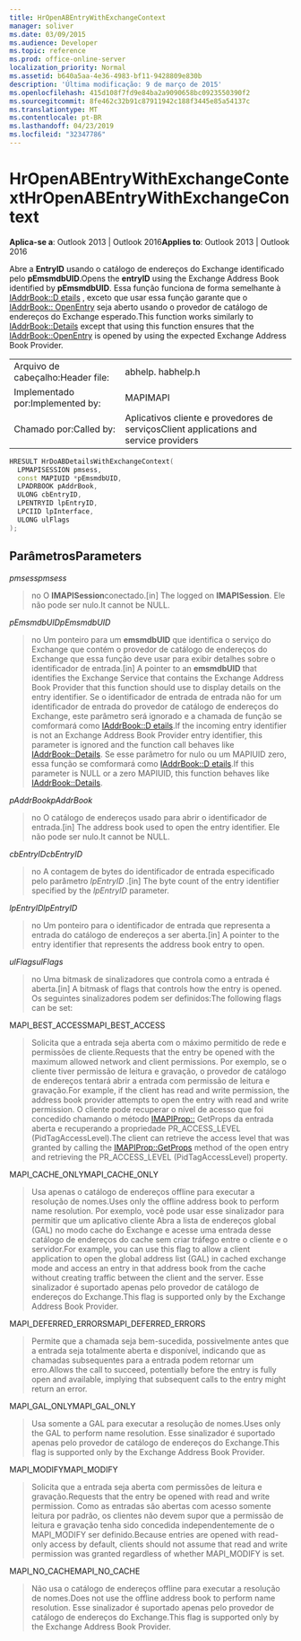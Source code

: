 ```yaml
---
title: HrOpenABEntryWithExchangeContext
manager: soliver
ms.date: 03/09/2015
ms.audience: Developer
ms.topic: reference
ms.prod: office-online-server
localization_priority: Normal
ms.assetid: b640a5aa-4e36-4983-bf11-9428809e830b
description: 'Última modificação: 9 de março de 2015'
ms.openlocfilehash: 415d108f7fd9e84ba2a9090658bc0923550390f2
ms.sourcegitcommit: 8fe462c32b91c87911942c188f3445e85a54137c
ms.translationtype: MT
ms.contentlocale: pt-BR
ms.lasthandoff: 04/23/2019
ms.locfileid: "32347786"
---
```

# <a name="hropenabentrywithexchangecontext"></a><span data-ttu-id="62bac-103">HrOpenABEntryWithExchangeContext</span><span class="sxs-lookup"><span data-stu-id="62bac-103">HrOpenABEntryWithExchangeContext</span></span>

  
  
<span data-ttu-id="62bac-104">**Aplica-se a**: Outlook 2013 | Outlook 2016</span><span class="sxs-lookup"><span data-stu-id="62bac-104">**Applies to**: Outlook 2013 | Outlook 2016</span></span> 
  
<span data-ttu-id="62bac-105">Abre a **EntryID** usando o catálogo de endereços do Exchange identificado pelo **pEmsmdbUID**.</span><span class="sxs-lookup"><span data-stu-id="62bac-105">Opens the **entryID** using the Exchange Address Book identified by **pEmsmdbUID**.</span></span> <span data-ttu-id="62bac-106">Essa função funciona de forma semelhante à [IAddrBook::D etails](iaddrbook-details.md) , exceto que usar essa função garante que o [IAddrBook:: OpenEntry](iaddrbook-openentry.md) seja aberto usando o provedor de catálogo de endereços do Exchange esperado.</span><span class="sxs-lookup"><span data-stu-id="62bac-106">This function works similarly to [IAddrBook::Details](iaddrbook-details.md) except that using this function ensures that the [IAddrBook::OpenEntry](iaddrbook-openentry.md) is opened by using the expected Exchange Address Book Provider.</span></span> 
  
|||
|:-----|:-----|
|<span data-ttu-id="62bac-107">Arquivo de cabeçalho:</span><span class="sxs-lookup"><span data-stu-id="62bac-107">Header file:</span></span>  <br/> |<span data-ttu-id="62bac-108">abhelp. h</span><span class="sxs-lookup"><span data-stu-id="62bac-108">abhelp.h</span></span>  <br/> |
|<span data-ttu-id="62bac-109">Implementado por:</span><span class="sxs-lookup"><span data-stu-id="62bac-109">Implemented by:</span></span>  <br/> |<span data-ttu-id="62bac-110">MAPI</span><span class="sxs-lookup"><span data-stu-id="62bac-110">MAPI</span></span>  <br/> |
|<span data-ttu-id="62bac-111">Chamado por:</span><span class="sxs-lookup"><span data-stu-id="62bac-111">Called by:</span></span>  <br/> |<span data-ttu-id="62bac-112">Aplicativos cliente e provedores de serviços</span><span class="sxs-lookup"><span data-stu-id="62bac-112">Client applications and service providers</span></span>  <br/> |
   
```cpp
HRESULT HrDoABDetailsWithExchangeContext(
  LPMAPISESSION pmsess,
  const MAPIUID *pEmsmdbUID,
  LPADRBOOK pAddrBook,
  ULONG cbEntryID,
  LPENTRYID lpEntryID,
  LPCIID lpInterface,
  ULONG ulFlags
);
```

## <a name="parameters"></a><span data-ttu-id="62bac-113">Parâmetros</span><span class="sxs-lookup"><span data-stu-id="62bac-113">Parameters</span></span>

 <span data-ttu-id="62bac-114">_pmsess_</span><span class="sxs-lookup"><span data-stu-id="62bac-114">_pmsess_</span></span>
  
> <span data-ttu-id="62bac-115">no O **IMAPISession**conectado.</span><span class="sxs-lookup"><span data-stu-id="62bac-115">[in] The logged on **IMAPISession**.</span></span> <span data-ttu-id="62bac-116">Ele não pode ser nulo.</span><span class="sxs-lookup"><span data-stu-id="62bac-116">It cannot be NULL.</span></span>
    
 <span data-ttu-id="62bac-117">_pEmsmdbUID_</span><span class="sxs-lookup"><span data-stu-id="62bac-117">_pEmsmdbUID_</span></span>
  
> <span data-ttu-id="62bac-118">no Um ponteiro para um **emsmdbUID** que identifica o serviço do Exchange que contém o provedor de catálogo de endereços do Exchange que essa função deve usar para exibir detalhes sobre o identificador de entrada.</span><span class="sxs-lookup"><span data-stu-id="62bac-118">[in] A pointer to an **emsmdbUID** that identifies the Exchange Service that contains the Exchange Address Book Provider that this function should use to display details on the entry identifier.</span></span> <span data-ttu-id="62bac-119">Se o identificador de entrada de entrada não for um identificador de entrada do provedor de catálogo de endereços do Exchange, este parâmetro será ignorado e a chamada de função se comformará como [IAddrBook::D etails](iaddrbook-details.md).</span><span class="sxs-lookup"><span data-stu-id="62bac-119">If the incoming entry identifier is not an Exchange Address Book Provider entry identifier, this parameter is ignored and the function call behaves like [IAddrBook::Details](iaddrbook-details.md).</span></span> <span data-ttu-id="62bac-120">Se esse parâmetro for nulo ou um MAPIUID zero, essa função se comformará como [IAddrBook::D etails](iaddrbook-details.md).</span><span class="sxs-lookup"><span data-stu-id="62bac-120">If this parameter is NULL or a zero MAPIUID, this function behaves like [IAddrBook::Details](iaddrbook-details.md).</span></span>
    
 <span data-ttu-id="62bac-121">_pAddrBook_</span><span class="sxs-lookup"><span data-stu-id="62bac-121">_pAddrBook_</span></span>
  
> <span data-ttu-id="62bac-122">no O catálogo de endereços usado para abrir o identificador de entrada.</span><span class="sxs-lookup"><span data-stu-id="62bac-122">[in] The address book used to open the entry identifier.</span></span> <span data-ttu-id="62bac-123">Ele não pode ser nulo.</span><span class="sxs-lookup"><span data-stu-id="62bac-123">It cannot be NULL.</span></span>
    
 <span data-ttu-id="62bac-124">_cbEntryID_</span><span class="sxs-lookup"><span data-stu-id="62bac-124">_cbEntryID_</span></span>
  
> <span data-ttu-id="62bac-125">no A contagem de bytes do identificador de entrada especificado pelo parâmetro _lpEntryID_ .</span><span class="sxs-lookup"><span data-stu-id="62bac-125">[in] The byte count of the entry identifier specified by the  _lpEntryID_ parameter.</span></span> 
    
 <span data-ttu-id="62bac-126">_lpEntryID_</span><span class="sxs-lookup"><span data-stu-id="62bac-126">_lpEntryID_</span></span>
  
>  <span data-ttu-id="62bac-127">no Um ponteiro para o identificador de entrada que representa a entrada do catálogo de endereços a ser aberta.</span><span class="sxs-lookup"><span data-stu-id="62bac-127">[in] A pointer to the entry identifier that represents the address book entry to open.</span></span> 
    
 <span data-ttu-id="62bac-128">_ulFlags_</span><span class="sxs-lookup"><span data-stu-id="62bac-128">_ulFlags_</span></span>
  
> <span data-ttu-id="62bac-129">no Uma bitmask de sinalizadores que controla como a entrada é aberta.</span><span class="sxs-lookup"><span data-stu-id="62bac-129">[in] A bitmask of flags that controls how the entry is opened.</span></span> <span data-ttu-id="62bac-130">Os seguintes sinalizadores podem ser definidos:</span><span class="sxs-lookup"><span data-stu-id="62bac-130">The following flags can be set:</span></span>
    
<span data-ttu-id="62bac-131">MAPI_BEST_ACCESS</span><span class="sxs-lookup"><span data-stu-id="62bac-131">MAPI_BEST_ACCESS</span></span>
  
> <span data-ttu-id="62bac-132">Solicita que a entrada seja aberta com o máximo permitido de rede e permissões de cliente.</span><span class="sxs-lookup"><span data-stu-id="62bac-132">Requests that the entry be opened with the maximum allowed network and client permissions.</span></span> <span data-ttu-id="62bac-133">Por exemplo, se o cliente tiver permissão de leitura e gravação, o provedor de catálogo de endereços tentará abrir a entrada com permissão de leitura e gravação.</span><span class="sxs-lookup"><span data-stu-id="62bac-133">For example, if the client has read and write permission, the address book provider attempts to open the entry with read and write permission.</span></span> <span data-ttu-id="62bac-134">O cliente pode recuperar o nível de acesso que foi concedido chamando o método [IMAPIProp::](imapiprop-getprops.md) GetProps da entrada aberta e recuperando a propriedade PR_ACCESS_LEVEL (PidTagAccessLevel).</span><span class="sxs-lookup"><span data-stu-id="62bac-134">The client can retrieve the access level that was granted by calling the [IMAPIProp::GetProps](imapiprop-getprops.md) method of the open entry and retrieving the PR_ACCESS_LEVEL (PidTagAccessLevel) property.</span></span> 
    
<span data-ttu-id="62bac-135">MAPI_CACHE_ONLY</span><span class="sxs-lookup"><span data-stu-id="62bac-135">MAPI_CACHE_ONLY</span></span>
  
> <span data-ttu-id="62bac-136">Usa apenas o catálogo de endereços offline para executar a resolução de nomes.</span><span class="sxs-lookup"><span data-stu-id="62bac-136">Uses only the offline address book to perform name resolution.</span></span> <span data-ttu-id="62bac-137">Por exemplo, você pode usar esse sinalizador para permitir que um aplicativo cliente Abra a lista de endereços global (GAL) no modo cache do Exchange e acesse uma entrada desse catálogo de endereços do cache sem criar tráfego entre o cliente e o servidor.</span><span class="sxs-lookup"><span data-stu-id="62bac-137">For example, you can use this flag to allow a client application to open the global address list (GAL) in cached exchange mode and access an entry in that address book from the cache without creating traffic between the client and the server.</span></span> <span data-ttu-id="62bac-138">Esse sinalizador é suportado apenas pelo provedor de catálogo de endereços do Exchange.</span><span class="sxs-lookup"><span data-stu-id="62bac-138">This flag is supported only by the Exchange Address Book Provider.</span></span>
    
<span data-ttu-id="62bac-139">MAPI_DEFERRED_ERRORS</span><span class="sxs-lookup"><span data-stu-id="62bac-139">MAPI_DEFERRED_ERRORS</span></span>
  
> <span data-ttu-id="62bac-140">Permite que a chamada seja bem-sucedida, possivelmente antes que a entrada seja totalmente aberta e disponível, indicando que as chamadas subsequentes para a entrada podem retornar um erro.</span><span class="sxs-lookup"><span data-stu-id="62bac-140">Allows the call to succeed, potentially before the entry is fully open and available, implying that subsequent calls to the entry might return an error.</span></span>
    
<span data-ttu-id="62bac-141">MAPI_GAL_ONLY</span><span class="sxs-lookup"><span data-stu-id="62bac-141">MAPI_GAL_ONLY</span></span>
  
> <span data-ttu-id="62bac-142">Usa somente a GAL para executar a resolução de nomes.</span><span class="sxs-lookup"><span data-stu-id="62bac-142">Uses only the GAL to perform name resolution.</span></span> <span data-ttu-id="62bac-143">Esse sinalizador é suportado apenas pelo provedor de catálogo de endereços do Exchange.</span><span class="sxs-lookup"><span data-stu-id="62bac-143">This flag is supported only by the Exchange Address Book Provider.</span></span>
    
<span data-ttu-id="62bac-144">MAPI_MODIFY</span><span class="sxs-lookup"><span data-stu-id="62bac-144">MAPI_MODIFY</span></span>
  
> <span data-ttu-id="62bac-145">Solicita que a entrada seja aberta com permissões de leitura e gravação.</span><span class="sxs-lookup"><span data-stu-id="62bac-145">Requests that the entry be opened with read and write permission.</span></span> <span data-ttu-id="62bac-146">Como as entradas são abertas com acesso somente leitura por padrão, os clientes não devem supor que a permissão de leitura e gravação tenha sido concedida independentemente de o MAPI_MODIFY ser definido.</span><span class="sxs-lookup"><span data-stu-id="62bac-146">Because entries are opened with read-only access by default, clients should not assume that read and write permission was granted regardless of whether MAPI_MODIFY is set.</span></span>
    
<span data-ttu-id="62bac-147">MAPI_NO_CACHE</span><span class="sxs-lookup"><span data-stu-id="62bac-147">MAPI_NO_CACHE</span></span>
  
> <span data-ttu-id="62bac-148">Não usa o catálogo de endereços offline para executar a resolução de nomes.</span><span class="sxs-lookup"><span data-stu-id="62bac-148">Does not use the offline address book to perform name resolution.</span></span> <span data-ttu-id="62bac-149">Esse sinalizador é suportado apenas pelo provedor de catálogo de endereços do Exchange.</span><span class="sxs-lookup"><span data-stu-id="62bac-149">This flag is supported only by the Exchange Address Book Provider.</span></span>
    

